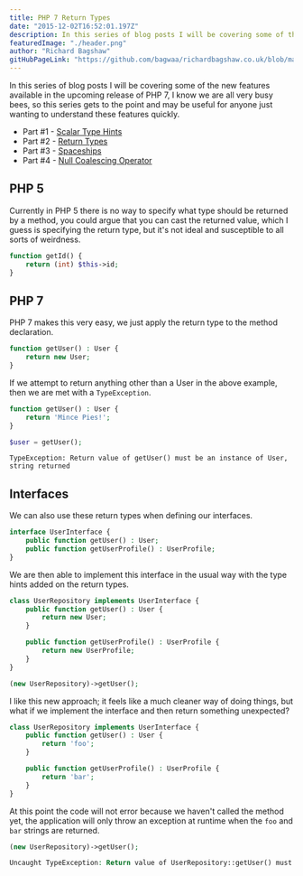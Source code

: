 ```yaml
---
title: PHP 7 Return Types 
date: "2015-12-02T16:52:01.197Z"
description: In this series of blog posts I will be covering some of the new features available in the upcoming release of PHP 7, this time is return types. 
featuredImage: "./header.png"
author: "Richard Bagshaw"
gitHubPageLink: "https://github.com/bagwaa/richardbagshaw.co.uk/blob/master/content/blog/php-7-return-types/index.md"
---
```

In this series of blog posts I will be covering some of the new features available in the upcoming release of PHP 7, I know we are all very busy bees, so this series gets to the point and may be useful for anyone just wanting to understand these features quickly.

* Part #1 - [Scalar Type Hints](https://www.richardbagshaw.co.uk/php-7-scalar-typehints)
* Part #2 - [Return Types](https://www.richardbagshaw.co.uk/php-7-return-types)
* Part #3 - [Spaceships](https://www.richardbagshaw.co.uk/php-7-spaceships)
* Part #4 - [Null Coalescing Operator](https://www.richardbagshaw.co.uk/php-7-null-coalescing-operator)

## PHP 5

Currently in PHP 5 there is no way to specify what type should be returned by a method, you could argue that you can cast the returned value, which I guess is specifying the return type, but it's not ideal and susceptible to all sorts of weirdness.

```php
function getId() {  
    return (int) $this->id;
}
```

## PHP 7

PHP 7 makes this very easy, we just apply the return type to the method declaration.

```php
function getUser() : User {  
    return new User;
}
```

If we attempt to return anything other than a User in the above example, then we are met with a `TypeException`.

```php
function getUser() : User {  
    return 'Mince Pies!';
}

$user = getUser();
```
```shell script
TypeException: Return value of getUser() must be an instance of User, string returned  
```

## Interfaces

We can also use these return types when defining our interfaces.

```php
interface UserInterface {  
    public function getUser() : User;
    public function getUserProfile() : UserProfile;
}
```

We are then able to implement this interface in the usual way with the type hints added on the return types.

```php
class UserRepository implements UserInterface {
    public function getUser() : User {
        return new User;
    }

    public function getUserProfile() : UserProfile {
        return new UserProfile;
    }
}

(new UserRepository)->getUser();
```


I like this new approach; it feels like a much cleaner way of doing things, but what if we implement the interface and then return something unexpected?

```php
class UserRepository implements UserInterface {
    public function getUser() : User {
        return 'foo';
    }

    public function getUserProfile() : UserProfile {
        return 'bar';
    }
}
```

At this point the code will not error because we haven't called the method yet, the application will only throw an exception at runtime when the `foo` and `bar` strings are returned.

```php
(new UserRepository)->getUser();

Uncaught TypeException: Return value of UserRepository::getUser() must be an instance of User, string returned  
```

